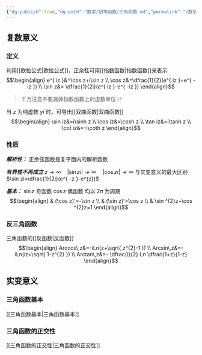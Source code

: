 ```yaml
---
{"dg-publish":true,"dg-path":"数学/初等函数/三角函数.md","permalink":"/数学/初等函数/三角函数/","dgPassFrontmatter":true,"noteIcon":"","created":"2024-05-21T15:20:27.885+08:00","updated":"2024-05-29T15:09:32.414+08:00"}
---
```


## 复数意义
### 定义
利用[[欧拉公式\|欧拉公式]]，正余弦可用[[指数函数\|指数函数]]来表示
$$\begin{align}
e^{ iz }&=\cos z+i\sin z \\
\cos z&=\dfrac{1}{2}(e^{ iz }+e^{ -iz }) \\
\sin z&= \dfrac{1}{2i}(e^{ iz }-e^{ -iz })
\end{align}$$
>千万注意不要漏掉指数函数上的虚数单位 $i$   !

当 $z$ 为纯虚数 $yi$ 时，可导出[[双曲函数\|双曲函数]]
$$\begin{align}
\sin iz&=i\sinh z  \\
\cos iz&=\cosh z \\
\tan iz&=i\tanh z \\
\cot iz&=-i\coth z  
\end{align}$$
### 性质
***解析性：***
正余弦函数是复平面内的解析函数

***有界性不再成立***
$z\to \infty\quad |\sin zi|\to \infty\quad  |\cos zi|\to \infty$
与实变意义的最大区别
$\sin zi=\dfrac{1}{2i}(e^{ -z }-e^{z})$

***基本：***
$\sin z$  奇函数
$\cos z$  偶函数
均以 $2\pi$ 为周期
$$\begin{align}
 & (\cos z)'=-\sin z \\
 & (\sin z)'=\cos z \\
 & \sin ^{2}z+\cos ^{2}z=1
\end{align}$$

### 反三角函数
三角函数的[[反函数\|反函数]]
$$\begin{align}
Arccos\,z&=-iLn(z+\sqrt{ z^{2}-1 }) \\
Arcsin\,z&=-iLn(iz+\sqrt{ 1-z^{2} }) \\
Arctan\,z&=- \dfrac{i}{2} Ln \dfrac{1+z}{1-z}
\end{align}$$

## 实变意义
### 三角函数基本
[[三角函数基本\|三角函数基本]]
### 三角函数的正交性
[[三角函数的正交性\|三角函数的正交性]]







